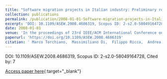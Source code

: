 ```yaml
---
title: "Software migration projects in Italian industry: Preliminary results from a state of the practice survey"
collection: publications
permalink: /publication/2008-01-01-Software-migration-projects-in-Italian-industry-Preliminary-results-from-a-state-of-the-practice-survey
excerpt: 'DOI: 10.1109/ASEW.2008.4686319, Scopus ID: 2-s2.0-58049164728, Cited by: 7'
date: 2008-01-01
venue: 'In the proceedings of 23rd IEEE/ACM International Conference on Automated Software Engineering - Workshop Proceedings (ASE Workshops 2008), 15-16 September 2008, L&apos;Aquila, Italy'
paperurl: 'https://doi.org/10.1109/ASEW.2008.4686319'
citation: ' Marco Torchiano,  Massimiliano Di,  Filippo Ricca,  Andrea De,  Filippo Lanubile, &quot;Software migration projects in Italian industry: Preliminary results from a state of the practice survey.&quot; In the proceedings of 23rd IEEE/ACM International Conference on Automated Software Engineering - Workshop Proceedings (ASE Workshops 2008), 15-16 September 2008, L&amp;apos;Aquila, Italy, 2008.'
---
```

DOI: 10.1109/ASEW.2008.4686319, Scopus ID: 2-s2.0-58049164728, Cited by: 7

[Access paper here](https://doi.org/10.1109/ASEW.2008.4686319){:target="_blank"}
